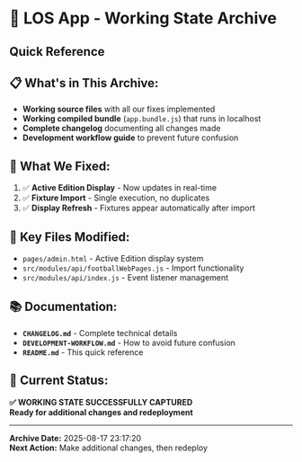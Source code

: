 # 🎯 LOS App - Working State Archive
## Quick Reference

## 📋 **What's in This Archive:**
- **Working source files** with all our fixes implemented
- **Working compiled bundle** (`app.bundle.js`) that runs in localhost
- **Complete changelog** documenting all changes made
- **Development workflow guide** to prevent future confusion

## 🚀 **What We Fixed:**
1. ✅ **Active Edition Display** - Now updates in real-time
2. ✅ **Fixture Import** - Single execution, no duplicates
3. ✅ **Display Refresh** - Fixtures appear automatically after import

## 🔧 **Key Files Modified:**
- `pages/admin.html` - Active Edition display system
- `src/modules/api/footballWebPages.js` - Import functionality
- `src/modules/api/index.js` - Event listener management

## 📚 **Documentation:**
- **`CHANGELOG.md`** - Complete technical details
- **`DEVELOPMENT-WORKFLOW.md`** - How to avoid future confusion
- **`README.md`** - This quick reference

## 🎯 **Current Status:**
**✅ WORKING STATE SUCCESSFULLY CAPTURED**  
**Ready for additional changes and redeployment**

---

**Archive Date:** 2025-08-17 23:17:20  
**Next Action:** Make additional changes, then redeploy
